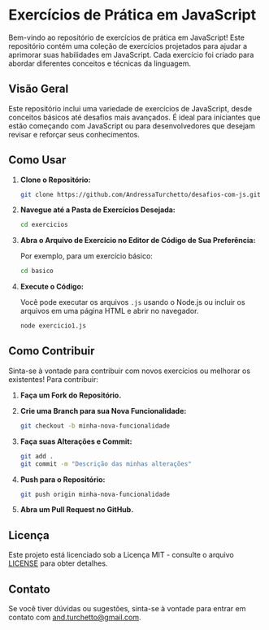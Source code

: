 # Exercícios de Prática em JavaScript

Bem-vindo ao repositório de exercícios de prática em JavaScript! Este repositório contém uma coleção de exercícios projetados para ajudar a aprimorar suas habilidades em JavaScript. Cada exercício foi criado para abordar diferentes conceitos e técnicas da linguagem.

## Visão Geral

Este repositório inclui uma variedade de exercícios de JavaScript, desde conceitos básicos até desafios mais avançados. É ideal para iniciantes que estão começando com JavaScript ou para desenvolvedores que desejam revisar e reforçar seus conhecimentos.


## Como Usar

1. **Clone o Repositório:**

    ```bash
    git clone https://github.com/AndressaTurchetto/desafios-com-js.git
    ```

2. **Navegue até a Pasta de Exercícios Desejada:**

    ```bash
    cd exercicios
    ```

3. **Abra o Arquivo de Exercício no Editor de Código de Sua Preferência:**

    Por exemplo, para um exercício básico:

    ```bash
    cd basico
    ```

4. **Execute o Código:**

    Você pode executar os arquivos `.js` usando o Node.js ou incluir os arquivos em uma página HTML e abrir no navegador.

    ```bash
    node exercicio1.js
    ```

## Como Contribuir

Sinta-se à vontade para contribuir com novos exercícios ou melhorar os existentes! Para contribuir:

1. **Faça um Fork do Repositório.**
2. **Crie uma Branch para sua Nova Funcionalidade:**

    ```bash
    git checkout -b minha-nova-funcionalidade
    ```

3. **Faça suas Alterações e Commit:**

    ```bash
    git add .
    git commit -m "Descrição das minhas alterações"
    ```

4. **Push para o Repositório:**

    ```bash
    git push origin minha-nova-funcionalidade
    ```

5. **Abra um Pull Request no GitHub.**

## Licença

Este projeto está licenciado sob a Licença MIT - consulte o arquivo [LICENSE](./LICENSE) para obter detalhes.

## Contato

Se você tiver dúvidas ou sugestões, sinta-se à vontade para entrar em contato com [and.turchetto@gmail.com](mailto:and.turchetto@gmail.com).

